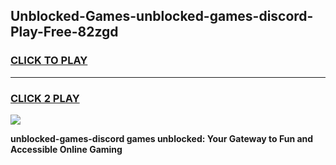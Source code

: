 
## Unblocked-Games-unblocked-games-discord-Play-Free-82zgd
<h3>
<a href="https://premium76.site?title=unblocked-games-discord&ref=18A">CLICK TO PLAY</a></h3>
<hr>

<h3>
<a href="https://premium76.site?title=unblocked-games-discord&ref=18A">CLICK 2 PLAY</a>
  
</h3>

<a href="https://premium76.site?title=unblocked-games-discord&ref=18A"><img src="https://clearcache.store/games.png"></a>


**unblocked-games-discord games unblocked: Your Gateway to Fun and Accessible Online Gaming**
